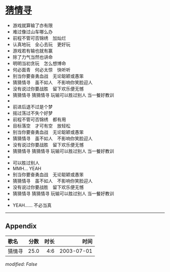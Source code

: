 # [猜情寻](https://music.163.com/song?id=66811)

* 游戏就算输了亦有限
* 难过像过山车哪么办
* 前程不管可否锦绣　加灿烂
* 认真地玩　全心去玩　更好玩
* 游戏若有输也就有赢
* 除了力气当然也讲命
* 明明当初贪玩　怎么想博命
* 何必面青　何必太惊　快听听
* 别当你要奋勇血战　无论聪颖或愚笨
* 猜猜情寻　虽不如人　不影响你笑脸迎人
* 没有说过你要战胜　留下欢乐便无憾
* 猜猜情寻 猜猜情寻 玩输可以胜过别人 当一餐好教训
* 
* 前进后退不过是个梦
* 摇过荡过不失个好梦
* 前程不管可否锦绣　都有用
* 目标落空　才可有空　放轻松
* 别当你要奋勇血战　无论聪颖或愚笨
* 猜猜情寻　虽不如人　不影响你笑脸迎人
* 没有说过你要战胜　留下欢乐便无憾
* 猜猜情寻 猜猜情寻 玩输可以胜过别人 当一餐好教训
* 
* 可以胜过别人
* MMH... YEAH
* 别当你要奋勇血战　无论聪颖或愚笨
* 猜猜情寻　虽不如人　不影响你笑脸迎人
* 没有说过你要战胜　留下欢乐便无憾
* 猜猜情寻 猜猜情寻 玩输可以胜过别人 当一餐好教训
* 
* YEAH...... 不必当真


---

## Appendix

|歌名|分数|时长|时间|
|:---|:---:|---:|---:|
|猜情寻|25.0|4:6|2003-07-01

*modified: False*